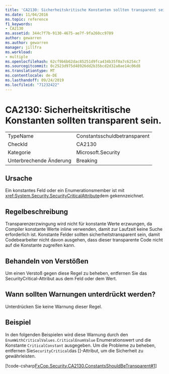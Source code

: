 ```yaml
---
title: 'CA2130: Sicherheitskritische Konstanten sollten transparent sein.'
ms.date: 11/04/2016
ms.topic: reference
f1_keywords:
- CA2130
ms.assetid: 344c7f7b-9130-4675-ae7f-9fa260cc9789
author: gewarren
ms.author: gewarren
manager: jillfra
ms.workload:
- multiple
ms.openlocfilehash: 62cf9b6b62dac85251d9fca434b35f0a7c6254c7
ms.sourcegitcommit: 0c2523d975d48926dd2b35bcd2d32a8ae14c06d8
ms.translationtype: MT
ms.contentlocale: de-DE
ms.lasthandoff: 09/24/2019
ms.locfileid: "71232422"
---
```

# <a name="ca2130-security-critical-constants-should-be-transparent"></a>CA2130: Sicherheitskritische Konstanten sollten transparent sein.

|||
|-|-|
|TypeName|Constantsschuldbetransparent|
|CheckId|CA2130|
|Kategorie|Microsoft.Security|
|Unterbrechende Änderung|Breaking|

## <a name="cause"></a>Ursache
Ein konstantes Feld oder ein Enumerationsmember ist mit <xref:System.Security.SecurityCriticalAttribute>dem gekennzeichnet.

## <a name="rule-description"></a>Regelbeschreibung
Transparenzerzwingung wird nicht für konstante Werte erzwungen, da Compiler konstante Werte inline verwenden, damit zur Laufzeit keine Suche erforderlich ist. Konstante Felder sollten sicherheitstransparent sein, damit Codebearbeiter nicht davon ausgehen, dass dieser transparente Code nicht auf die Konstante zugreifen kann.

## <a name="how-to-fix-violations"></a>Behandeln von Verstößen
Um einen Verstoß gegen diese Regel zu beheben, entfernen Sie das SecurityCritical-Attribut aus dem Feld oder dem Wert.

## <a name="when-to-suppress-warnings"></a>Wann sollten Warnungen unterdrückt werden?
Unterdrücken Sie keine Warnung dieser Regel.

## <a name="example"></a>Beispiel
In den folgenden Beispielen wird diese Warnung durch den `EnumWithCriticalValues.CriticalEnumValue` Enumerationswert und die Konstante `CriticalConstant` ausgegeben. Um die Probleme zu beheben, entfernen Sie`SecurityCritical`das []-Attribut, um die Sicherheit zu gewährleisten.

[!code-csharp[FxCop.Security.CA2130.ConstantsShouldBeTransparent#1](../code-quality/codesnippet/CSharp/ca2130-security-critical-constants-should-be-transparent_1.cs)]